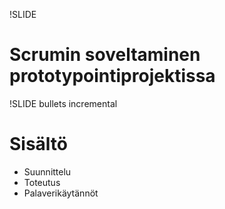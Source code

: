 !SLIDE 
# Scrumin soveltaminen prototypointiprojektissa #

!SLIDE bullets incremental
# Sisältö #

* Suunnittelu
* Toteutus
* Palaverikäytännöt
